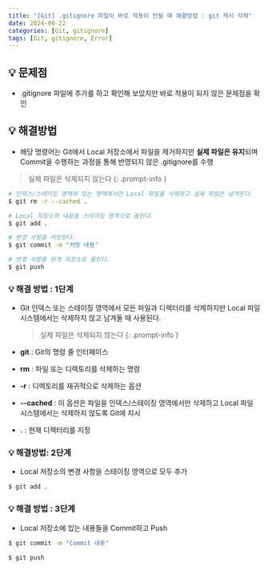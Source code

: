 ```yaml
---
title: "[Git] .gitignore 파일이 바로 적용이 안될 때 해결방법 : git 캐시 삭제"
date: 2024-08-22
categories: [Git, gitignore]
tags: [Git, gitignore, Error]
---
```


## 💡 문제점
- .gitignore 파일에 추가를 하고 확인해 보았지만 바로 적용이 되지 않은 문제점을 확인

## 💡 해결방법
- 해당 명령어는 Git에서 Local 저장소에서 파일을 제거하지만 **실제 파일은 유지**되며 Commit을 수행하는 과정을 통해 반영되지 않은 .gitignore를 수행

> 실제 파일은 삭제되지 않는다
{: .prompt-info }

```bash
# 인덱스/스테이징 영역에 있는 영역에서만 Local 파일을 삭제하고 실제 파일은 남겨둔다.
$ git rm -r --cached .

# Local 저장소의 내용을 스테이징 영역으로 올린다.
$ git add .

# 변경 사항을 커밋한다.
$ git commit -m "커밋 내용"

# 변경 사항을 원격 저장소로 올린다.
$ git push
```

### 💡 해결 방법 : 1단계

- Git 인덱스 또는 스테이징 영역에서 모든 파일과 디렉터리를 삭제하지만 Local 파일 시스템에서는 삭제하지 않고 남겨둘 때 사용된다.
    > 실제 파일은 삭제되지 않는다
    {: .prompt-info }

- **git** : Git의 명령 줄 인터페이스
- **rm** : 파일 또는 디렉토리를 삭제하는 명령
- **-r** : 디렉토리를 재귀적으로 삭제하는 옵션
- **--cached** : 이 옵션은 파일을 인덱스/스테이징 영역에서만 삭제하고 Local 파일 시스템에서는 삭제하지 않도록 Git에 지시
- **.** : 현재 디렉터리를 지정


### 💡 해결방법: 2단계
- Local 저장소의 변경 사항을 스테이징 영역으로 모두 추가
```bash
$ git add .
```

### 💡 해결 방법 : 3단계
- Local 저장소에 있는 내용들을 Commit하고 Push

```bash
$ git commit -m "Commit 내용"

$ git push
```